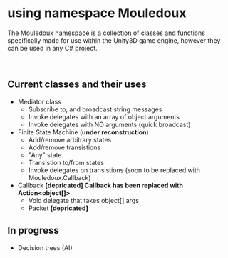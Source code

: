 # using namespace Mouledoux
The Mouledoux namespace is a collection of classes and functions specifically made for use within the Unity3D game engine, however they can be used in any C# project.

<br>

## Current classes and their uses
- Mediator class
  - Subscribe to, and broadcast string messages
  - Invoke delegates with an array of object arguments
  - Invoke delegates with NO arguments (quick broadcast)
- Finite State Machine (**under reconstruction**)
  - Add/remove arbitrary states
  - Add/remove transistions
  - "Any" state
  - Transistion to/from states 
  - Invoke delegates on transistions (soon to be replaced with Mouledoux.Callback)
- Callback **[depricated] Callback has been replaced with Action<object[]>**
  - Void delegate that takes object[] args
  - Packet **[depricated]**

## In progress
- Decision trees (AI)
